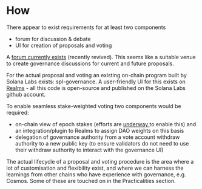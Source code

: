 # How

There appear to exist requirements for at least two components

* forum for discussion & debate
* UI for creation of proposals and voting

A [forum currently exists](https://forum.solana.com/) (recently revived). This seems like a suitable venue to create governance discussions for current and future proposals.

For the actual proposal and voting an existing on-chain program built by Solana Labs exists: spl-governance. A user-friendly UI for this exists on [Realms](https://realms.today/) - all this code is open-source and published on the Solana Labs github account.

To enable seamless stake-weighted voting two components would be required:

* on-chain view of epoch stakes (efforts are [underway ](https://github.com/solana-foundation/solana-improvement-documents/pull/56)to enable this) and an integration/plugin to Realms to assign DAO weights on this basis
* delegation of governance authority from a vote account withdraw authority to a new public key (to ensure validators do not need to use their withdraw authority to interact with the governance UI)

The actual lifecycle of a proposal and voting procedure is the area where a lot of customisation and flexibility exist, and where we can harness the learnings from other chains who have experience with governance, e.g. Cosmos. Some of these are touched on in the Practicalities section.
